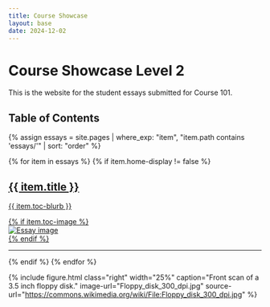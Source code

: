 ```yaml
---
title: Course Showcase
layout: base
date: 2024-12-02
---
```



# Course Showcase Level 2

This is the website for the student essays submitted for Course 101.

## Table of Contents

{% assign essays = site.pages | where_exp: "item", "item.path contains 'essays/'" | sort: "order" %}
<div class="cards">
{% for item in essays %}
  {% if item.home-display != false %}
    <a href="{{ site.baseurl }}{{ item.url }}">
      <div class="row">
        <div class="col-md-8">
          <h2>{{ item.title }}</h2>
          <p>{{ item.toc-blurb }}</p>
        </div>
        {% if item.toc-image %}
        <div class="col-md-4 d-sm-none d-md-block">
        <img class="img-fluid" src="{{ site.baseurl }}/essays/images/{{ item.toc-image }}" alt="Essay image" />
        </div>
        {% endif %}
      </div>
    </a>
    <hr>
  {% endif %}
{% endfor %}
</div>


{% include figure.html 
  class="right" 
  width="25%" 
  caption="Front scan of a 3.5 inch floppy disk." 
  image-url="Floppy_disk_300_dpi.jpg" 
  source-url="https://commons.wikimedia.org/wiki/File:Floppy_disk_300_dpi.jpg"
%}



